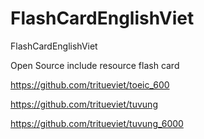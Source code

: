 # FlashCardEnglishViet
FlashCardEnglishViet

Open Source include resource flash card


https://github.com/tritueviet/toeic_600

https://github.com/tritueviet/tuvung

https://github.com/tritueviet/tuvung_6000
